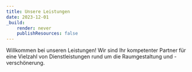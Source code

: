 ```yaml
---
title: Unsere Leistungen
date: 2023-12-01
_build:
    render: never
    publishResources: false
---
```


Willkommen bei unseren Leistungen! Wir sind Ihr kompetenter Partner für eine Vielzahl von Dienstleistungen rund um die Raumgestaltung und -verschönerung.
